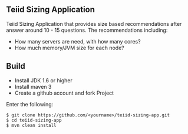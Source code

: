 ## Teiid Sizing Application

Teiid Sizing Application that provides size based recommendations after answer around 10 - 15 questions. The recommendations including: 

* How many servers are need, with how many cores?
* How much memory/JVM size for each node?

## Build

* Install JDK 1.6 or higher
* Install maven 3
* Create a github account and fork Project

Enter the following:

~~~
$ git clone https://github.com/<yourname>/teiid-sizing-app.git
$ cd teiid-sizing-app
$ mvn clean install
~~~ 
